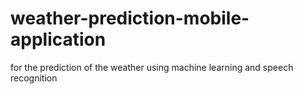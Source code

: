 # weather-prediction-mobile-application
for the prediction of the weather using machine learning and speech recognition
